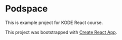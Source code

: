 # Podspace

This is example project for KODE React course.

This project was bootstrapped with [Create React App](https://github.com/facebookincubator/create-react-app).

